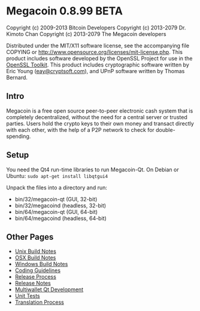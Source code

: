 Megacoin 0.8.99 BETA
====================

Copyright (c) 2009-2013 Bitcoin Developers
Copyright (c) 2013-2079 Dr. Kimoto Chan
Copyright (c) 2013-2079 The Megacoin developers

Distributed under the MIT/X11 software license, see the accompanying
file COPYING or http://www.opensource.org/licenses/mit-license.php.
This product includes software developed by the OpenSSL Project for use in the [OpenSSL Toolkit](http://www.openssl.org/). This product includes
cryptographic software written by Eric Young ([eay@cryptsoft.com](mailto:eay@cryptsoft.com)), and UPnP software written by Thomas Bernard.


Intro
---------------------
Megacoin is a free open source peer-to-peer electronic cash system that is
completely decentralized, without the need for a central server or trusted
parties.  Users hold the crypto keys to their own money and transact directly
with each other, with the help of a P2P network to check for double-spending.


Setup
---------------------
You need the Qt4 run-time libraries to run Megacoin-Qt. On Debian or Ubuntu:
	`sudo apt-get install libqtgui4`

Unpack the files into a directory and run:

- bin/32/megacoin-qt (GUI, 32-bit)
- bin/32/megacoind (headless, 32-bit)
- bin/64/megacoin-qt (GUI, 64-bit)
- bin/64/megacoind (headless, 64-bit)



Other Pages
---------------------
- [Unix Build Notes](build-unix.md)
- [OSX Build Notes](build-osx.md)
- [Windows Build Notes](build-msw.md)
- [Coding Guidelines](coding.md)
- [Release Process](release-process.md)
- [Release Notes](release-notes.md)
- [Multiwallet Qt Development](multiwallet-qt.md)
- [Unit Tests](unit-tests.md)
- [Translation Process](translation_process.md)